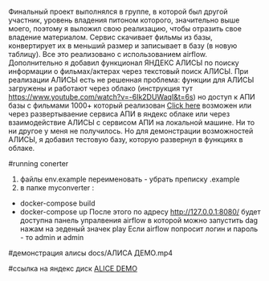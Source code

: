 Финальный проект выполнялся в группе, в которой был другой участник, уровень владения питоном которого, значительно выше моего, поэтому я выложил свою реализацию, чтобы отразить свое владение материалом. 
Сервис скачивает фильмы из базы, конвертирует их в меньший размер и записывает в базу (в новую таблицу). Все это реализовано с использованием airflow. Дополнительно я добавил функционал ЯНДЕКС АЛИСЫ по поиску информации о фильмах/актерах через текстовый поиск АЛИСЫ. 
При реализации АЛИСЫ есть не решенная проблема: функции для АЛИСЫ загружены и работают через облако (инструкция тут https://www.youtube.com/watch?v=-6Ik2DUWaqI&t=6s)
но доступ к АПИ базы с фильмами 1000+ который реализован [Click here](services/movies_async_api/)
возможен или через развертываение сервиса АПИ в яндекс облаке или через взаимодействие АЛИСЫ с сервисом АПИ на локальной машине. Ни то ни другое у меня не получилось. Но для демонстрации возможностей АЛИСЫ, я добавил тестовую базу, которую развернул в функциях в облаке. 

#running conerter 
1) файлы env.example переименовать - убрать преписку .example
2) в папке myconverter :
- docker-compose build
- docker-compose up
После этого по адресу http://127.0.0.1:8080/ будет доступна панель упралвения airflow в которой можно запустить dag нажам на зеденый значек play 
Если airflow попросит логин и пароль - то admin и admin 

#демонстрация алисы 
docs/АЛИСА ДЕМО.mp4

#ссылка на яндекс диск 
[ALICE DEMO](https://disk.yandex.ru/i/_hTeYH6OyCe1TQ)

